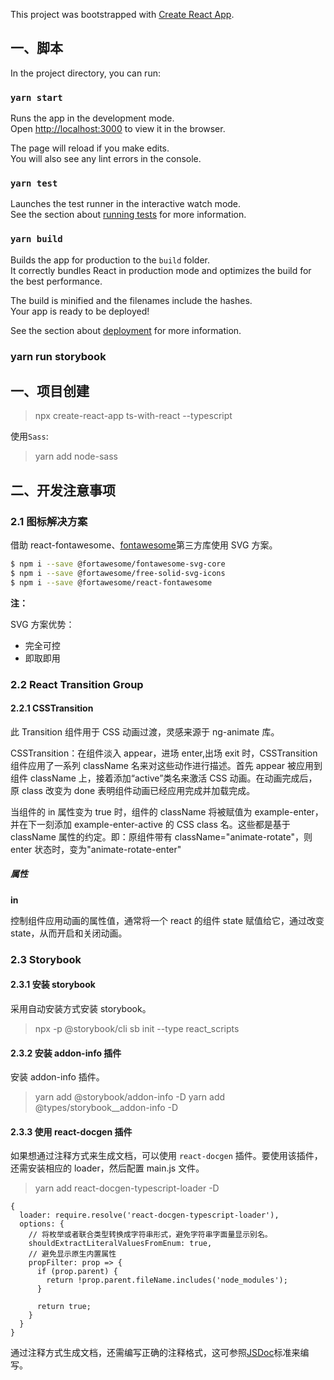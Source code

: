 This project was bootstrapped with [Create React App](https://github.com/facebook/create-react-app).

## 一、脚本

In the project directory, you can run:

### `yarn start`

Runs the app in the development mode.<br />
Open [http://localhost:3000](http://localhost:3000) to view it in the browser.

The page will reload if you make edits.<br />
You will also see any lint errors in the console.

### `yarn test`

Launches the test runner in the interactive watch mode.<br />
See the section about [running tests](https://facebook.github.io/create-react-app/docs/running-tests) for more information.

### `yarn build`

Builds the app for production to the `build` folder.<br />
It correctly bundles React in production mode and optimizes the build for the best performance.

The build is minified and the filenames include the hashes.<br />
Your app is ready to be deployed!

See the section about [deployment](https://facebook.github.io/create-react-app/docs/deployment) for more information.

### yarn run storybook

## 一、项目创建

> npx create-react-app ts-with-react --typescript

使用`Sass`:

> yarn add node-sass

## 二、开发注意事项

### 2.1 图标解决方案

借助 react-fontawesome、[fontawesome](https://fontawesome.com/icons?d=gallery&s=solid&m=free)第三方库使用 SVG 方案。

```Bash
$ npm i --save @fortawesome/fontawesome-svg-core
$ npm i --save @fortawesome/free-solid-svg-icons
$ npm i --save @fortawesome/react-fontawesome
```

**注：**

SVG 方案优势：

- 完全可控
- 即取即用

### 2.2 React Transition Group

#### 2.2.1 CSSTransition

此 Transition 组件用于 CSS 动画过渡，灵感来源于 ng-animate 库。

CSSTransition：在组件淡入 appear，进场 enter,出场 exit 时，CSSTransition 组件应用了一系列 className 名来对这些动作进行描述。首先 appear 被应用到组件 className 上，接着添加“active”类名来激活 CSS 动画。在动画完成后，原 class 改变为 done 表明组件动画已经应用完成并加载完成。

当组件的 in 属性变为 true 时，组件的 className 将被赋值为 example-enter，并在下一刻添加 example-enter-active 的 CSS class 名。这些都是基于 className 属性的约定。即：原组件带有 className="animate-rotate"，则 enter 状态时，变为"animate-rotate-enter"

##### 属性

**in**

控制组件应用动画的属性值，通常将一个 react 的组件 state 赋值给它，通过改变 state，从而开启和关闭动画。

### 2.3 Storybook

#### 2.3.1 安装 storybook

采用自动安装方式安装 storybook。

> npx -p @storybook/cli sb init --type react_scripts

#### 2.3.2 安装 addon-info 插件

安装 addon-info 插件。

> yarn add @storybook/addon-info -D
> yarn add @types/storybook\_\_addon-info -D

#### 2.3.3 使用 react-docgen 插件

如果想通过注释方式来生成文档，可以使用 `react-docgen` 插件。要使用该插件，还需安装相应的 loader，然后配置 main.js 文件。

> yarn add react-docgen-typescript-loader -D

```JS
{
  loader: require.resolve('react-docgen-typescript-loader'),
  options: {
    // 将枚举或者联合类型转换成字符串形式，避免字符串字面量显示别名。
    shouldExtractLiteralValuesFromEnum: true,
    // 避免显示原生内置属性
    propFilter: prop => {
      if (prop.parent) {
        return !prop.parent.fileName.includes('node_modules');
      }

      return true;
    }
  }
}
```

通过注释方式生成文档，还需编写正确的注释格式，这可参照[JSDoc](https://jsdoc.app/about-getting-started.html)标准来编写。
